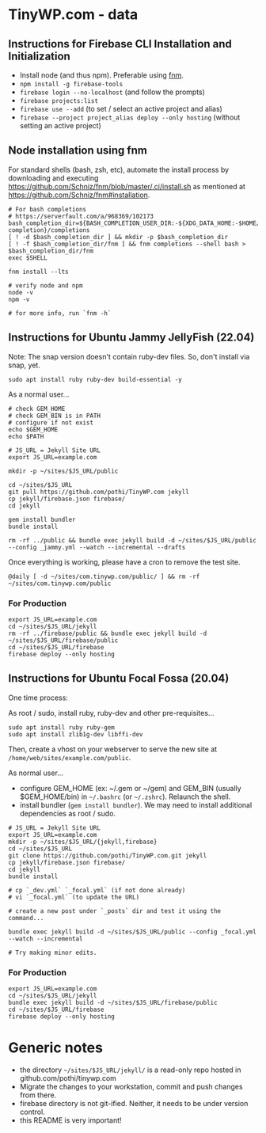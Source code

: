 # TinyWP.com - data

## Instructions for Firebase CLI Installation and Initialization

- Install node (and thus npm). Preferable using [fnm](https://github.com/Schniz/fnm).
- `npm install -g firebase-tools`
- `firebase login --no-localhost` (and follow the prompts)
- `firebase projects:list`
- `firebase use --add` (to set / select an active project and alias)
- `firebase --project project_alias deploy --only hosting` (without setting an active project)

## Node installation using fnm

For standard shells (bash, zsh, etc), automate the install process by downloading and executing https://github.com/Schniz/fnm/blob/master/.ci/install.sh as mentioned at https://github.com/Schniz/fnm#installation.

```
# For bash completions
# https://serverfault.com/a/968369/102173
bash_completion_dir=${BASH_COMPLETION_USER_DIR:-${XDG_DATA_HOME:-$HOME/.local/share}/bash-completion}/completions
[ ! -d $bash_completion_dir ] && mkdir -p $bash_completion_dir
[ ! -f $bash_completion_dir/fnm ] && fnm completions --shell bash > $bash_completion_dir/fnm
exec $SHELL

fnm install --lts

# verify node and npm
node -v
npm -v

# for more info, run `fnm -h`
```

## Instructions for Ubuntu Jammy JellyFish (22.04)

Note: The snap version doesn't contain ruby-dev files. So, don't install via snap, yet.

```
sudo apt install ruby ruby-dev build-essential -y
```

As a normal user...

```
# check GEM_HOME
# check GEM_BIN is in PATH
# configure if not exist
echo $GEM_HOME
echo $PATH

# JS_URL = Jekyll Site URL
export JS_URL=example.com

mkdir -p ~/sites/$JS_URL/public

cd ~/sites/$JS_URL
git pull https://github.com/pothi/TinyWP.com jekyll
cp jekyll/firebase.json firebase/
cd jekyll

gem install bundler
bundle install

rm -rf ../public && bundle exec jekyll build -d ~/sites/$JS_URL/public --config _jammy.yml --watch --incremental --drafts
```

Once everything is working, please have a cron to remove the test site.

```
@daily [ -d ~/sites/com.tinywp.com/public/ ] && rm -rf ~/sites/com.tinywp.com/public

```

### For Production

```
export JS_URL=example.com
cd ~/sites/$JS_URL/jekyll
rm -rf ../firebase/public && bundle exec jekyll build -d ~/sites/$JS_URL/firebase/public
cd ~/sites/$JS_URL/firebase
firebase deploy --only hosting
```

## Instructions for Ubuntu Focal Fossa (20.04)

One time process:

As root / sudo, install ruby, ruby-dev and other pre-requisites...

```
sudo apt install ruby ruby-gem
sudo apt install zlib1g-dev libffi-dev
```

Then, create a vhost on your webserver to serve the new site at `/home/web/sites/example.com/public`.

As normal user...

- configure GEM_HOME (ex: ~/.gem or ~/gem) and GEM_BIN (usually $GEM_HOME/bin) in `~/.bashrc` (or `~/.zshrc`). Relaunch the shell.
- install bundler (`gem install bundler`). We may need to install additional dependencies as root / sudo.

```
# JS_URL = Jekyll Site URL
export JS_URL=example.com
mkdir -p ~/sites/$JS_URL/{jekyll,firebase}
cd ~/sites/$JS_URL
git clone https://github.com/pothi/TinyWP.com.git jekyll
cp jekyll/firebase.json firebase/
cd jekyll
bundle install

# cp `_dev.yml` `_focal.yml` (if not done already)
# vi `_focal.yml` (to update the URL)

# create a new post under `_posts` dir and test it using the command...

bundle exec jekyll build -d ~/sites/$JS_URL/public --config _focal.yml --watch --incremental

# Try making minor edits.
```

### For Production

```
export JS_URL=example.com
cd ~/sites/$JS_URL/jekyll
bundle exec jekyll build -d ~/sites/$JS_URL/firebase/public
cd ~/sites/$JS_URL/firebase
firebase deploy --only hosting
```

# Generic notes

* the directory `~/sites/$JS_URL/jekyll/` is a read-only repo hosted in github.com/pothi/tinywp.com
* Migrate the changes to your workstation, commit and push changes from there.
* firebase directory is not git-ified. Neither, it needs to be under version control.
* this README is very important!

